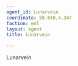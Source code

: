 ```yaml
---
agent_id: Lunarvein
coordinate: 50.840,4.347
faction: enl
layout: agent
title: Lunarvein

---
```


Lunarvein